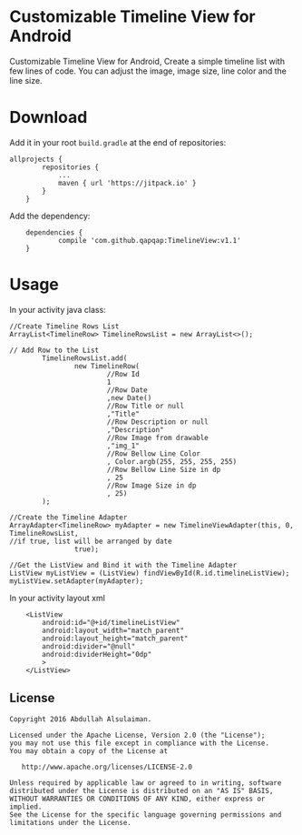 # Customizable Timeline View for Android
Customizable Timeline View for Android, Create a simple timeline list with few lines of code. You can adjust the image, image size, line color and the line size.

# Download
Add it in your root `build.gradle` at the end of repositories:

```
allprojects {
		repositories {
			...
			maven { url 'https://jitpack.io' }
		}
	}
```
Add the dependency:

```
	dependencies {
	        compile 'com.github.qapqap:TimelineView:v1.1'
	}
```

# Usage

In your activity java class:
```
//Create Timeline Rows List
ArrayList<TimelineRow> TimelineRowsList = new ArrayList<>();

// Add Row to the List
        TimelineRowsList.add(
                new TimelineRow(
                        //Row Id
                        1
                        //Row Date
                        ,new Date()
                        //Row Title or null
                        ,"Title"
                        //Row Description or null
                        ,"Description"
                        //Row Image from drawable
                        ,"img_1"
                        //Row Bellow Line Color
                        , Color.argb(255, 255, 255, 255)
                        //Row Bellow Line Size in dp
                        , 25
                        //Row Image Size in dp
                        , 25)
        );

//Create the Timeline Adapter
ArrayAdapter<TimelineRow> myAdapter = new TimelineViewAdapter(this, 0, TimelineRowsList,
//if true, list will be arranged by date
                true);

//Get the ListView and Bind it with the Timeline Adapter
ListView myListView = (ListView) findViewById(R.id.timelineListView);
myListView.setAdapter(myAdapter);
```

In your activity layout xml
```
    <ListView
        android:id="@+id/timelineListView"
        android:layout_width="match_parent"
        android:layout_height="match_parent"
        android:divider="@null"
        android:dividerHeight="0dp"
        >
    </ListView>
```

License
--------

    Copyright 2016 Abdullah Alsulaiman.

    Licensed under the Apache License, Version 2.0 (the "License");
    you may not use this file except in compliance with the License.
    You may obtain a copy of the License at

       http://www.apache.org/licenses/LICENSE-2.0

    Unless required by applicable law or agreed to in writing, software
    distributed under the License is distributed on an "AS IS" BASIS,
    WITHOUT WARRANTIES OR CONDITIONS OF ANY KIND, either express or implied.
    See the License for the specific language governing permissions and
    limitations under the License.
